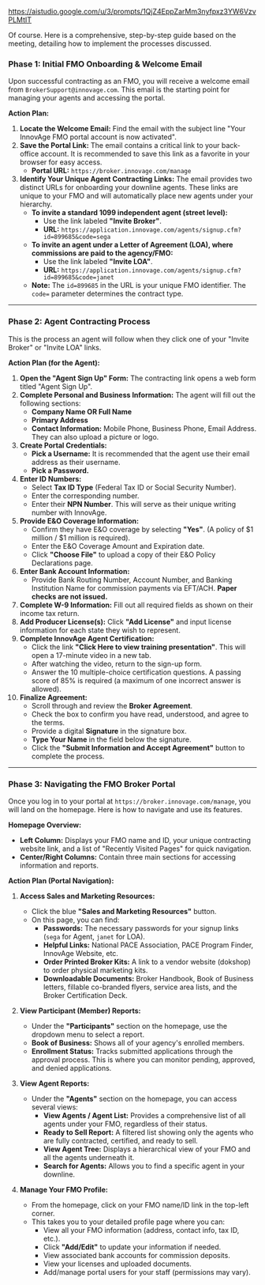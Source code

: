 https://aistudio.google.com/u/3/prompts/1QjZ4EppZarMm3nyfpxz3YW6VzvPLMtIT

Of course. Here is a comprehensive, step-by-step guide based on the meeting, detailing how to implement the processes discussed.

### **Phase 1: Initial FMO Onboarding & Welcome Email**

Upon successful contracting as an FMO, you will receive a welcome email from `BrokerSupport@innovage.com`. This email is the starting point for managing your agents and accessing the portal.

**Action Plan:**

1.  **Locate the Welcome Email:** Find the email with the subject line "Your InnovAge FMO portal account is now activated".
2.  **Save the Portal Link:** The email contains a critical link to your back-office account. It is recommended to save this link as a favorite in your browser for easy access.
    *   **Portal URL:** `https://broker.innovage.com/manage`
3.  **Identify Your Unique Agent Contracting Links:** The email provides two distinct URLs for onboarding your downline agents. These links are unique to your FMO and will automatically place new agents under your hierarchy.
    *   **To invite a standard 1099 independent agent (street level):**
        *   Use the link labeled **"Invite Broker"**.
        *   **URL:** `https://application.innovage.com/agents/signup.cfm?id=899685&code=sega`
    *   **To invite an agent under a Letter of Agreement (LOA), where commissions are paid to the agency/FMO:**
        *   Use the link labeled **"Invite LOA"**.
        *   **URL:** `https://application.innovage.com/agents/signup.cfm?id=899685&code=janet`
    *   **Note:** The `id=899685` in the URL is your unique FMO identifier. The `code=` parameter determines the contract type.

---

### **Phase 2: Agent Contracting Process**

This is the process an agent will follow when they click one of your "Invite Broker" or "Invite LOA" links.

**Action Plan (for the Agent):**

1.  **Open the "Agent Sign Up" Form:** The contracting link opens a web form titled "Agent Sign Up".
2.  **Complete Personal and Business Information:** The agent will fill out the following sections:
    *   **Company Name OR Full Name**
    *   **Primary Address**
    *   **Contact Information:** Mobile Phone, Business Phone, Email Address. They can also upload a picture or logo.
3.  **Create Portal Credentials:**
    *   **Pick a Username:** It is recommended that the agent use their email address as their username.
    *   **Pick a Password.**
4.  **Enter ID Numbers:**
    *   Select **Tax ID Type** (Federal Tax ID or Social Security Number).
    *   Enter the corresponding number.
    *   Enter their **NPN Number**. This will serve as their unique writing number with InnovAge.
5.  **Provide E&O Coverage Information:**
    *   Confirm they have E&O coverage by selecting **"Yes"**. (A policy of $1 million / $1 million is required).
    *   Enter the E&O Coverage Amount and Expiration date.
    *   Click **"Choose File"** to upload a copy of their E&O Policy Declarations page.
6.  **Enter Bank Account Information:**
    *   Provide Bank Routing Number, Account Number, and Banking Institution Name for commission payments via EFT/ACH. **Paper checks are not issued.**
7.  **Complete W-9 Information:** Fill out all required fields as shown on their income tax return.
8.  **Add Producer License(s):** Click **"Add License"** and input license information for each state they wish to represent.
9.  **Complete InnovAge Agent Certification:**
    *   Click the link **"Click Here to view training presentation"**. This will open a 17-minute video in a new tab.
    *   After watching the video, return to the sign-up form.
    *   Answer the 10 multiple-choice certification questions. A passing score of 85% is required (a maximum of one incorrect answer is allowed).
10. **Finalize Agreement:**
    *   Scroll through and review the **Broker Agreement**.
    *   Check the box to confirm you have read, understood, and agree to the terms.
    *   Provide a digital **Signature** in the signature box.
    *   **Type Your Name** in the field below the signature.
    *   Click the **"Submit Information and Accept Agreement"** button to complete the process.

---

### **Phase 3: Navigating the FMO Broker Portal**

Once you log in to your portal at `https://broker.innovage.com/manage`, you will land on the homepage. Here is how to navigate and use its features.

**Homepage Overview:**

*   **Left Column:** Displays your FMO name and ID, your unique contracting website link, and a list of "Recently Visited Pages" for quick navigation.
*   **Center/Right Columns:** Contain three main sections for accessing information and reports.

**Action Plan (Portal Navigation):**

1.  **Access Sales and Marketing Resources:**
    *   Click the blue **"Sales and Marketing Resources"** button.
    *   On this page, you can find:
        *   **Passwords:** The necessary passwords for your signup links (`sega` for Agent, `janet` for LOA).
        *   **Helpful Links:** National PACE Association, PACE Program Finder, InnovAge Website, etc.
        *   **Order Printed Broker Kits:** A link to a vendor website (dokshop) to order physical marketing kits.
        *   **Downloadable Documents:** Broker Handbook, Book of Business letters, fillable co-branded flyers, service area lists, and the Broker Certification Deck.

2.  **View Participant (Member) Reports:**
    *   Under the **"Participants"** section on the homepage, use the dropdown menu to select a report.
    *   **Book of Business:** Shows all of your agency's enrolled members.
    *   **Enrollment Status:** Tracks submitted applications through the approval process. This is where you can monitor pending, approved, and denied applications.

3.  **View Agent Reports:**
    *   Under the **"Agents"** section on the homepage, you can access several views:
        *   **View Agents / Agent List:** Provides a comprehensive list of all agents under your FMO, regardless of their status.
        *   **Ready to Sell Report:** A filtered list showing only the agents who are fully contracted, certified, and ready to sell.
        *   **View Agent Tree:** Displays a hierarchical view of your FMO and all the agents underneath it.
        *   **Search for Agents:** Allows you to find a specific agent in your downline.

4.  **Manage Your FMO Profile:**
    *   From the homepage, click on your FMO name/ID link in the top-left corner.
    *   This takes you to your detailed profile page where you can:
        *   View all your FMO information (address, contact info, tax ID, etc.).
        *   Click **"Add/Edit"** to update your information if needed.
        *   View associated bank accounts for commission deposits.
        *   View your licenses and uploaded documents.
        *   Add/manage portal users for your staff (permissions may vary).